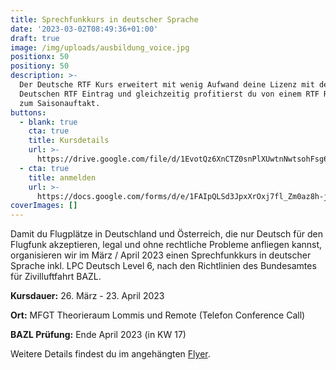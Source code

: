 ```yaml
---
title: Sprechfunkkurs in deutscher Sprache
date: '2023-03-02T08:49:36+01:00'
draft: true
image: /img/uploads/ausbildung_voice.jpg
positionx: 50
positiony: 50
description: >-
  Der Deutsche RTF Kurs erweitert mit wenig Aufwand deine Lizenz mit dem
  Deutschen RTF Eintrag und gleichzeitig profitierst du von einem RTF Refresher
  zum Saisonauftakt.
buttons:
  - blank: true
    cta: true
    title: Kursdetails
    url: >-
      https://drive.google.com/file/d/1EvotQz6XnCTZ0snPlXUwtnNwtsohFsg6/view?usp=sharing
  - cta: true
    title: anmelden
    url: >-
      https://docs.google.com/forms/d/e/1FAIpQLSd3JpxXrOxj7fl_Zm0az8h-jQsAsB1TOEE2-HsOPYoi29qRUw/viewform
coverImages: []
---
```

Damit du Flugplätze in Deutschland und Österreich, die nur Deutsch für den Flugfunk akzeptieren, legal und ohne rechtliche Probleme anfliegen kannst, organisieren wir im März / April 2023 einen
 Sprechfunkkurs in deutscher Sprache inkl. LPC Deutsch Level 6, nach den Richtlinien des Bundesamtes für Zivilluftfahrt BAZL.

**Kursdauer:** 26. März - 23. April 2023

**Ort:** MFGT Theorieraum Lommis und Remote (Telefon Conference Call)

**BAZL Prüfung:** Ende April 2023 (in KW 17)

Weitere Details findest du im angehängten [Flyer](https://drive.google.com/file/d/1EvotQz6XnCTZ0snPlXUwtnNwtsohFsg6/view?usp=sharing).
